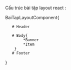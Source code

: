 Cấu trúc bài tập layout react :

BaiTapLayoutComponent{

       # Header

       # Body{
            *Banner
            *Item
        }
       # Footer
}
